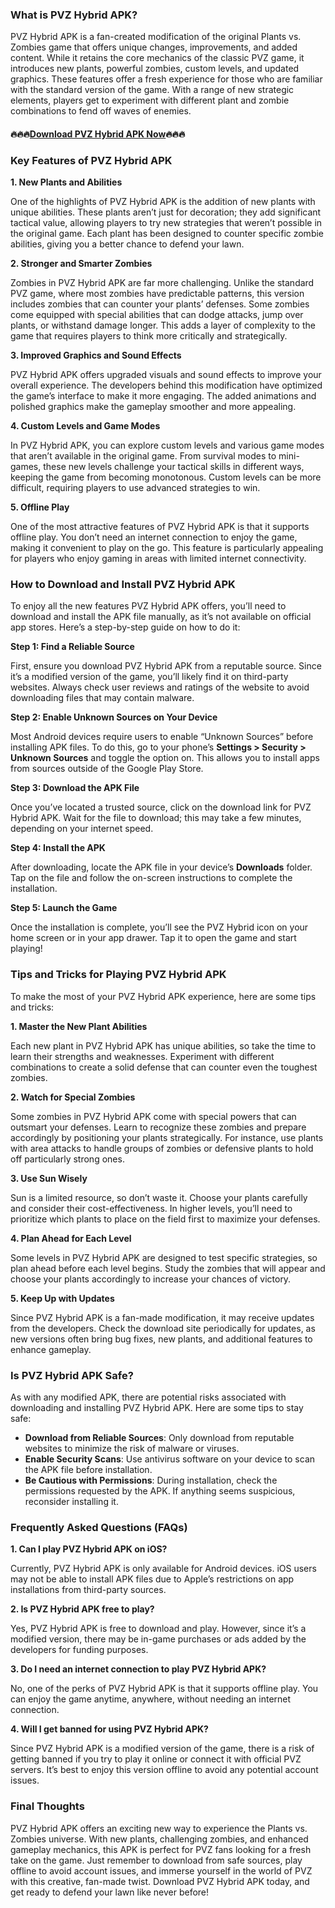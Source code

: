 ### What is PVZ Hybrid APK?

PVZ Hybrid APK is a fan-created modification of the original Plants vs. Zombies game that offers unique changes, improvements, and added content. While it retains the core mechanics of the classic PVZ game, it introduces new plants, powerful zombies, custom levels, and updated graphics. These features offer a fresh experience for those who are familiar with the standard version of the game. With a range of new strategic elements, players get to experiment with different plant and zombie combinations to fend off waves of enemies.

#### 🔥🔥🔥[Download PVZ Hybrid APK Now](https://badatiapk.com/pvz-hybrid/)🔥🔥🔥

### Key Features of PVZ Hybrid APK

**1. New Plants and Abilities**

One of the highlights of PVZ Hybrid APK is the addition of new plants with unique abilities. These plants aren’t just for decoration; they add significant tactical value, allowing players to try new strategies that weren’t possible in the original game. Each plant has been designed to counter specific zombie abilities, giving you a better chance to defend your lawn.

**2. Stronger and Smarter Zombies**

Zombies in PVZ Hybrid APK are far more challenging. Unlike the standard PVZ game, where most zombies have predictable patterns, this version includes zombies that can counter your plants’ defenses. Some zombies come equipped with special abilities that can dodge attacks, jump over plants, or withstand damage longer. This adds a layer of complexity to the game that requires players to think more critically and strategically.

**3. Improved Graphics and Sound Effects**

PVZ Hybrid APK offers upgraded visuals and sound effects to improve your overall experience. The developers behind this modification have optimized the game’s interface to make it more engaging. The added animations and polished graphics make the gameplay smoother and more appealing.

**4. Custom Levels and Game Modes**

In PVZ Hybrid APK, you can explore custom levels and various game modes that aren’t available in the original game. From survival modes to mini-games, these new levels challenge your tactical skills in different ways, keeping the game from becoming monotonous. Custom levels can be more difficult, requiring players to use advanced strategies to win.

**5. Offline Play**

One of the most attractive features of PVZ Hybrid APK is that it supports offline play. You don’t need an internet connection to enjoy the game, making it convenient to play on the go. This feature is particularly appealing for players who enjoy gaming in areas with limited internet connectivity.

### How to Download and Install PVZ Hybrid APK

To enjoy all the new features PVZ Hybrid APK offers, you’ll need to download and install the APK file manually, as it’s not available on official app stores. Here’s a step-by-step guide on how to do it:

**Step 1: Find a Reliable Source**

First, ensure you download PVZ Hybrid APK from a reputable source. Since it’s a modified version of the game, you’ll likely find it on third-party websites. Always check user reviews and ratings of the website to avoid downloading files that may contain malware.

**Step 2: Enable Unknown Sources on Your Device**

Most Android devices require users to enable “Unknown Sources” before installing APK files. To do this, go to your phone’s **Settings > Security > Unknown Sources** and toggle the option on. This allows you to install apps from sources outside of the Google Play Store.

**Step 3: Download the APK File**

Once you’ve located a trusted source, click on the download link for PVZ Hybrid APK. Wait for the file to download; this may take a few minutes, depending on your internet speed.

**Step 4: Install the APK**

After downloading, locate the APK file in your device’s **Downloads** folder. Tap on the file and follow the on-screen instructions to complete the installation.

**Step 5: Launch the Game**

Once the installation is complete, you’ll see the PVZ Hybrid icon on your home screen or in your app drawer. Tap it to open the game and start playing!

### Tips and Tricks for Playing PVZ Hybrid APK

To make the most of your PVZ Hybrid APK experience, here are some tips and tricks:

**1. Master the New Plant Abilities**

Each new plant in PVZ Hybrid APK has unique abilities, so take the time to learn their strengths and weaknesses. Experiment with different combinations to create a solid defense that can counter even the toughest zombies.

**2. Watch for Special Zombies**

Some zombies in PVZ Hybrid APK come with special powers that can outsmart your defenses. Learn to recognize these zombies and prepare accordingly by positioning your plants strategically. For instance, use plants with area attacks to handle groups of zombies or defensive plants to hold off particularly strong ones.

**3. Use Sun Wisely**

Sun is a limited resource, so don’t waste it. Choose your plants carefully and consider their cost-effectiveness. In higher levels, you’ll need to prioritize which plants to place on the field first to maximize your defenses.

**4. Plan Ahead for Each Level**

Some levels in PVZ Hybrid APK are designed to test specific strategies, so plan ahead before each level begins. Study the zombies that will appear and choose your plants accordingly to increase your chances of victory.

**5. Keep Up with Updates**

Since PVZ Hybrid APK is a fan-made modification, it may receive updates from the developers. Check the download site periodically for updates, as new versions often bring bug fixes, new plants, and additional features to enhance gameplay.

### Is PVZ Hybrid APK Safe?

As with any modified APK, there are potential risks associated with downloading and installing PVZ Hybrid APK. Here are some tips to stay safe:

- **Download from Reliable Sources**: Only download from reputable websites to minimize the risk of malware or viruses.
- **Enable Security Scans**: Use antivirus software on your device to scan the APK file before installation.
- **Be Cautious with Permissions**: During installation, check the permissions requested by the APK. If anything seems suspicious, reconsider installing it.

### Frequently Asked Questions (FAQs)

**1. Can I play PVZ Hybrid APK on iOS?**

Currently, PVZ Hybrid APK is only available for Android devices. iOS users may not be able to install APK files due to Apple’s restrictions on app installations from third-party sources.

**2. Is PVZ Hybrid APK free to play?**

Yes, PVZ Hybrid APK is free to download and play. However, since it’s a modified version, there may be in-game purchases or ads added by the developers for funding purposes.

**3. Do I need an internet connection to play PVZ Hybrid APK?**

No, one of the perks of PVZ Hybrid APK is that it supports offline play. You can enjoy the game anytime, anywhere, without needing an internet connection.

**4. Will I get banned for using PVZ Hybrid APK?**

Since PVZ Hybrid APK is a modified version of the game, there is a risk of getting banned if you try to play it online or connect it with official PVZ servers. It’s best to enjoy this version offline to avoid any potential account issues.

### Final Thoughts

PVZ Hybrid APK offers an exciting new way to experience the Plants vs. Zombies universe. With new plants, challenging zombies, and enhanced gameplay mechanics, this APK is perfect for PVZ fans looking for a fresh take on the game. Just remember to download from safe sources, play offline to avoid account issues, and immerse yourself in the world of PVZ with this creative, fan-made twist. Download PVZ Hybrid APK today, and get ready to defend your lawn like never before!
